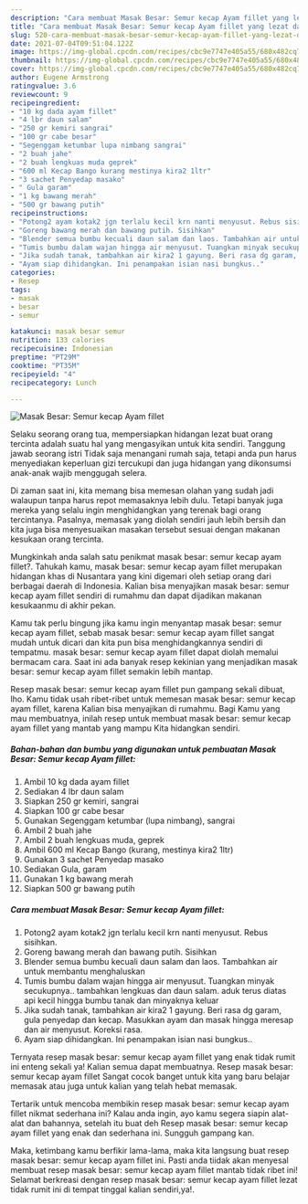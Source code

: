 ```yaml
---
description: "Cara membuat Masak Besar: Semur kecap Ayam fillet yang lezat dan Mudah Dibuat"
title: "Cara membuat Masak Besar: Semur kecap Ayam fillet yang lezat dan Mudah Dibuat"
slug: 520-cara-membuat-masak-besar-semur-kecap-ayam-fillet-yang-lezat-dan-mudah-dibuat
date: 2021-07-04T09:51:04.122Z
image: https://img-global.cpcdn.com/recipes/cbc9e7747e405a55/680x482cq70/masak-besar-semur-kecap-ayam-fillet-foto-resep-utama.jpg
thumbnail: https://img-global.cpcdn.com/recipes/cbc9e7747e405a55/680x482cq70/masak-besar-semur-kecap-ayam-fillet-foto-resep-utama.jpg
cover: https://img-global.cpcdn.com/recipes/cbc9e7747e405a55/680x482cq70/masak-besar-semur-kecap-ayam-fillet-foto-resep-utama.jpg
author: Eugene Armstrong
ratingvalue: 3.6
reviewcount: 9
recipeingredient:
- "10 kg dada ayam fillet"
- "4 lbr daun salam"
- "250 gr kemiri sangrai"
- "100 gr cabe besar"
- "Segenggam ketumbar lupa nimbang sangrai"
- "2 buah jahe"
- "2 buah lengkuas muda geprek"
- "600 ml Kecap Bango kurang mestinya kira2 1ltr"
- "3 sachet Penyedap masako"
- " Gula garam"
- "1 kg bawang merah"
- "500 gr bawang putih"
recipeinstructions:
- "Potong2 ayam kotak2 jgn terlalu kecil krn nanti menyusut. Rebus sisihkan."
- "Goreng bawang merah dan bawang putih. Sisihkan"
- "Blender semua bumbu kecuali daun salam dan laos. Tambahkan air untuk membantu menghaluskan"
- "Tumis bumbu dalam wajan hingga air menyusut. Tuangkan minyak secukupnya.. tambahkan lengkuas dan daun salam. aduk terus diatas api kecil hingga bumbu tanak dan minyaknya keluar"
- "Jika sudah tanak, tambahkan air kira2 1 gayung. Beri rasa dg garam, gula penyedap dan kecap. Masukkan ayam dan masak hingga meresap dan air menyusut. Koreksi rasa."
- "Ayam siap dihidangkan. Ini penampakan isian nasi bungkus.."
categories:
- Resep
tags:
- masak
- besar
- semur

katakunci: masak besar semur 
nutrition: 133 calories
recipecuisine: Indonesian
preptime: "PT29M"
cooktime: "PT35M"
recipeyield: "4"
recipecategory: Lunch

---
```



![Masak Besar: Semur kecap Ayam fillet](https://img-global.cpcdn.com/recipes/cbc9e7747e405a55/680x482cq70/masak-besar-semur-kecap-ayam-fillet-foto-resep-utama.jpg)

Selaku seorang orang tua, mempersiapkan hidangan lezat buat orang tercinta adalah suatu hal yang mengasyikan untuk kita sendiri. Tanggung jawab seorang istri Tidak saja menangani rumah saja, tetapi anda pun harus menyediakan keperluan gizi tercukupi dan juga hidangan yang dikonsumsi anak-anak wajib menggugah selera.

Di zaman  saat ini, kita memang bisa memesan olahan yang sudah jadi walaupun tanpa harus repot memasaknya lebih dulu. Tetapi banyak juga mereka yang selalu ingin menghidangkan yang terenak bagi orang tercintanya. Pasalnya, memasak yang diolah sendiri jauh lebih bersih dan kita juga bisa menyesuaikan masakan tersebut sesuai dengan makanan kesukaan orang tercinta. 



Mungkinkah anda salah satu penikmat masak besar: semur kecap ayam fillet?. Tahukah kamu, masak besar: semur kecap ayam fillet merupakan hidangan khas di Nusantara yang kini digemari oleh setiap orang dari berbagai daerah di Indonesia. Kalian bisa menyajikan masak besar: semur kecap ayam fillet sendiri di rumahmu dan dapat dijadikan makanan kesukaanmu di akhir pekan.

Kamu tak perlu bingung jika kamu ingin menyantap masak besar: semur kecap ayam fillet, sebab masak besar: semur kecap ayam fillet sangat mudah untuk dicari dan kita pun bisa menghidangkannya sendiri di tempatmu. masak besar: semur kecap ayam fillet dapat diolah memalui bermacam cara. Saat ini ada banyak resep kekinian yang menjadikan masak besar: semur kecap ayam fillet semakin lebih mantap.

Resep masak besar: semur kecap ayam fillet pun gampang sekali dibuat, lho. Kamu tidak usah ribet-ribet untuk memesan masak besar: semur kecap ayam fillet, karena Kalian bisa menyajikan di rumahmu. Bagi Kamu yang mau membuatnya, inilah resep untuk membuat masak besar: semur kecap ayam fillet yang mantab yang mampu Kita hidangkan sendiri.

<!--inarticleads1-->

##### Bahan-bahan dan bumbu yang digunakan untuk pembuatan Masak Besar: Semur kecap Ayam fillet:

1. Ambil 10 kg dada ayam fillet
1. Sediakan 4 lbr daun salam
1. Siapkan 250 gr kemiri, sangrai
1. Siapkan 100 gr cabe besar
1. Gunakan Segenggam ketumbar (lupa nimbang), sangrai
1. Ambil 2 buah jahe
1. Ambil 2 buah lengkuas muda, geprek
1. Ambil 600 ml Kecap Bango (kurang, mestinya kira2 1ltr)
1. Gunakan 3 sachet Penyedap masako
1. Sediakan  Gula, garam
1. Gunakan 1 kg bawang merah
1. Siapkan 500 gr bawang putih




<!--inarticleads2-->

##### Cara membuat Masak Besar: Semur kecap Ayam fillet:

1. Potong2 ayam kotak2 jgn terlalu kecil krn nanti menyusut. Rebus sisihkan.
1. Goreng bawang merah dan bawang putih. Sisihkan
1. Blender semua bumbu kecuali daun salam dan laos. Tambahkan air untuk membantu menghaluskan
1. Tumis bumbu dalam wajan hingga air menyusut. Tuangkan minyak secukupnya.. tambahkan lengkuas dan daun salam. aduk terus diatas api kecil hingga bumbu tanak dan minyaknya keluar
1. Jika sudah tanak, tambahkan air kira2 1 gayung. Beri rasa dg garam, gula penyedap dan kecap. Masukkan ayam dan masak hingga meresap dan air menyusut. Koreksi rasa.
1. Ayam siap dihidangkan. Ini penampakan isian nasi bungkus..




Ternyata resep masak besar: semur kecap ayam fillet yang enak tidak rumit ini enteng sekali ya! Kalian semua dapat membuatnya. Resep masak besar: semur kecap ayam fillet Sangat cocok banget untuk kita yang baru belajar memasak atau juga untuk kalian yang telah hebat memasak.

Tertarik untuk mencoba membikin resep masak besar: semur kecap ayam fillet nikmat sederhana ini? Kalau anda ingin, ayo kamu segera siapin alat-alat dan bahannya, setelah itu buat deh Resep masak besar: semur kecap ayam fillet yang enak dan sederhana ini. Sungguh gampang kan. 

Maka, ketimbang kamu berfikir lama-lama, maka kita langsung buat resep masak besar: semur kecap ayam fillet ini. Pasti anda tiidak akan menyesal membuat resep masak besar: semur kecap ayam fillet mantab tidak ribet ini! Selamat berkreasi dengan resep masak besar: semur kecap ayam fillet lezat tidak rumit ini di tempat tinggal kalian sendiri,ya!.

